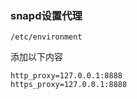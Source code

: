 ### snapd设置代理
```
/etc/environment
```
添加以下内容
```
http_proxy=127.0.0.1:8888
https_proxy=127.0.0.1:8888
```